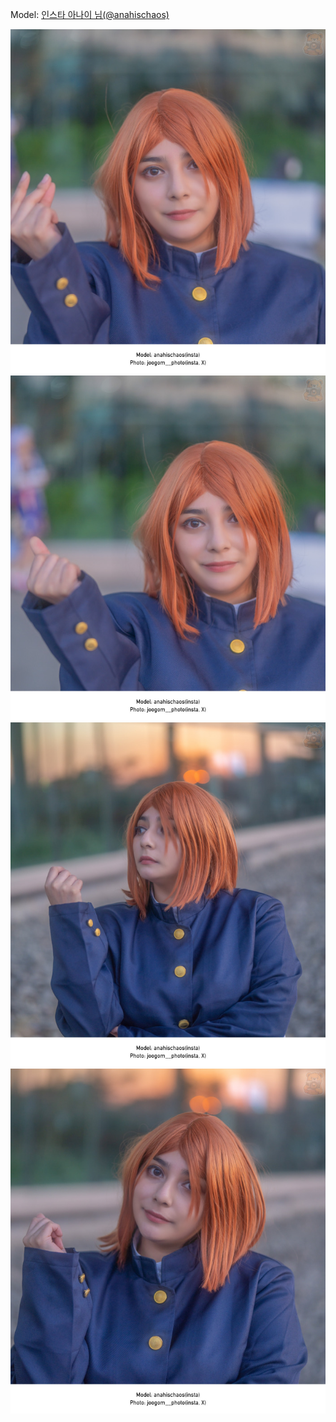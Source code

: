 ﻿---
dddd: 2023.12.02 AGF
nickname: 아나이
sns_type: insta
sns_id: anahischaos
---

<a name="anahischaos"></a>
Model: <a href="https://www.instagram.com/anahischaos" target="_blank">인스타 아나이 님(@anahischaos)</a>

![DSC08536-Bearbeitet.jpg](/assets/img/2023/12-02/DSC08536-Bearbeitet.jpg)
![DSC08537-Bearbeitet.jpg](/assets/img/2023/12-02/DSC08537-Bearbeitet.jpg)
![DSC08557-Bearbeitet.jpg](/assets/img/2023/12-02/DSC08557-Bearbeitet.jpg)
![DSC08559-Bearbeitet.jpg](/assets/img/2023/12-02/DSC08559-Bearbeitet.jpg)